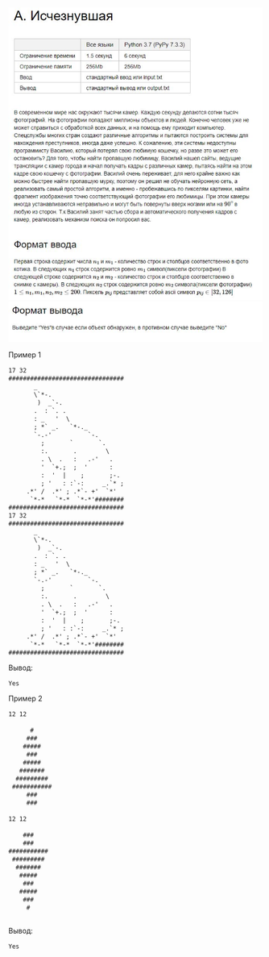 ![Image alt](https://github.com/AshenRain/YandexContest/raw/main/ML_Internship_2022_Autumn-Winter/Task_A/1.jpg)
![Image alt](https://github.com/AshenRain/YandexContest/raw/main/ML_Internship_2022_Autumn-Winter/Task_A/2.jpg)

Пример 1

```
17 32
################################
       _                        
       \`*-.                    
        )  _`-.                 
       .  : `. .                
       : _   '  \               
       ; *` _.   `*-._          
       `-.-'          `-.       
         ;       `       `.     
         :.       .        \    
         . \  .   :   .-'   .   
         '  `+.;  ;  '      :   
         :  '  |    ;       ;-. 
         ; '   : :`-:     _.`* ;
     .*' /  .*' ; .*`- +'  `*'  
      `*-*   `*-*  `*-*'########
################################
17 32
################################
       _                        
       \`*-.                    
        )  _`-.                 
       .  : `. .                
       : _   '  \               
       ; *` _.   `*-._          
       `-.-'          `-.       
         ;       `       `.     
         :.       .        \    
         . \  .   :   .-'   .   
         '  `+.;  ;  '      :   
         :  '  |    ;       ;-. 
         ; '   : :`-:     _.`* ;
     .*' /  .*' ; .*`- +'  `*'  
      `*-*   `*-*  `*-*'########
################################

```

Вывод: 

```
Yes
```

Пример 2

```
12 12
            
      #     
     ###    
    #####   
     ###    
    #####   
   #######  
  ######### 
 ###########
     ###    
     ###    
            
12 12
            
    ###     
    ###     
########### 
 #########  
  #######   
   #####    
    ###     
   #####    
    ###     
     #      
            
```

Вывод:

```
Yes
```